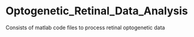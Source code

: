 # Optogenetic_Retinal_Data_Analysis
Consists of matlab code files to process retinal optogenetic data
